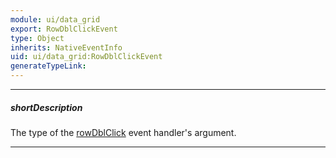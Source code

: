 ```yaml
---
module: ui/data_grid
export: RowDblClickEvent
type: Object
inherits: NativeEventInfo
uid: ui/data_grid:RowDblClickEvent
generateTypeLink: 
---
```

---
##### shortDescription
The type of the [rowDblClick]({basewidgetpath}/Events/#rowDblClick) event handler's argument.

---
<!-- Description goes here -->